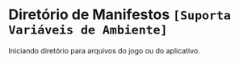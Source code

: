 # Diretório de Manifestos `[Suporta Variáveis de Ambiente]`

Iniciando diretório para arquivos do jogo ou do aplicativo.
